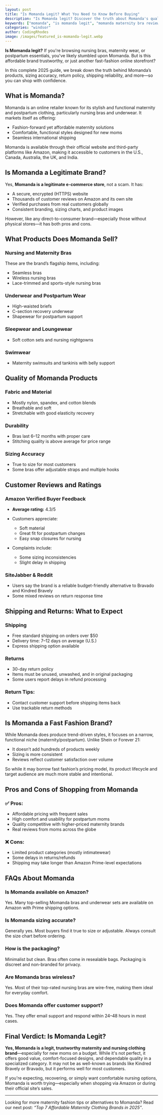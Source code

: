 ```yaml
---
layout: post
title: "Is Momanda Legit? What You Need to Know Before Buying"
description: "Is Momanda legit? Discover the truth about Momanda's quality, sizing, reviews, and safety before shopping. Real insights from verified buyers."
keywords: ["momanda", "is momanda legit", "momanda maternity bra reviews", "momanda store review"]
categories: "windsor"
author: CodingRhodes
image: /images/featured_is-momanda-legit.webp
---
```


**Is Momanda legit?** If you're browsing nursing bras, maternity wear, or postpartum essentials, you've likely stumbled upon Momanda. But is this affordable brand trustworthy, or just another fast-fashion online storefront? 

<ins class="adsbygoogle"
     style="display:block"
     data-ad-client="ca-pub-2784742237479601"
     data-ad-slot="3760872290"
     data-ad-format="auto"
     data-full-width-responsive="true"></ins>
<script>
     (adsbygoogle = window.adsbygoogle || []).push({});
</script>

In this complete 2025 guide, we break down the truth behind Momanda’s products, sizing accuracy, return policy, shipping reliability, and more—so you can shop with confidence.

## What is Momanda?

Momanda is an online retailer known for its stylish and functional maternity and postpartum clothing, particularly nursing bras and underwear. It markets itself as offering:

* Fashion-forward yet affordable maternity solutions
* Comfortable, functional styles designed for new moms
* Seamless international shipping

Momanda is available through their official website and third-party platforms like Amazon, making it accessible to customers in the U.S., Canada, Australia, the UK, and India.

## Is Momanda a Legitimate Brand?

Yes, **Momanda is a legitimate e-commerce store**, not a scam. It has:

* A secure, encrypted (HTTPS) website
* Thousands of customer reviews on Amazon and its own site
* Verified purchases from real customers globally
* Consistent branding, sizing charts, and product images

However, like any direct-to-consumer brand—especially those without physical stores—it has both pros and cons.

## What Products Does Momanda Sell?

### Nursing and Maternity Bras

These are the brand’s flagship items, including:

* Seamless bras
* Wireless nursing bras
* Lace-trimmed and sports-style nursing bras

### Underwear and Postpartum Wear

* High-waisted briefs
* C-section recovery underwear
* Shapewear for postpartum support

### Sleepwear and Loungewear

* Soft cotton sets and nursing nightgowns

### Swimwear

* Maternity swimsuits and tankinis with belly support

## Quality of Momanda Products

<ins class="adsbygoogle"
     style="display:block"
     data-ad-client="ca-pub-2784742237479601"
     data-ad-slot="3760872290"
     data-ad-format="auto"
     data-full-width-responsive="true"></ins>
<script>
     (adsbygoogle = window.adsbygoogle || []).push({});
</script>

### Fabric and Material

* Mostly nylon, spandex, and cotton blends
* Breathable and soft
* Stretchable with good elasticity recovery

### Durability

* Bras last 6–12 months with proper care
* Stitching quality is above average for price range

### Sizing Accuracy

* True to size for most customers
* Some bras offer adjustable straps and multiple hooks

## Customer Reviews and Ratings

### Amazon Verified Buyer Feedback

* **Average rating:** 4.3/5
* Customers appreciate:

  * Soft material
  * Great fit for postpartum changes
  * Easy snap closures for nursing
* Complaints include:

  * Some sizing inconsistencies
  * Slight delay in shipping

### SiteJabber & Reddit

* Users say the brand is a reliable budget-friendly alternative to Bravado and Kindred Bravely
* Some mixed reviews on return response time

## Shipping and Returns: What to Expect

<ins class="adsbygoogle"
     style="display:block"
     data-ad-client="ca-pub-2784742237479601"
     data-ad-slot="3760872290"
     data-ad-format="auto"
     data-full-width-responsive="true"></ins>
<script>
     (adsbygoogle = window.adsbygoogle || []).push({});
</script>

### Shipping

* Free standard shipping on orders over \$50
* Delivery time: 7–12 days on average (U.S.)
* Express shipping option available

### Returns

* 30-day return policy
* Items must be unused, unwashed, and in original packaging
* Some users report delays in refund processing

### Return Tips:

* Contact customer support before shipping items back
* Use trackable return methods

## Is Momanda a Fast Fashion Brand?

While Momanda does produce trend-driven styles, it focuses on a narrow, functional niche (maternity/postpartum). Unlike Shein or Forever 21:

* It doesn’t add hundreds of products weekly
* Sizing is more consistent
* Reviews reflect customer satisfaction over volume

So while it may borrow fast fashion’s pricing model, its product lifecycle and target audience are much more stable and intentional.

## Pros and Cons of Shopping from Momanda

<ins class="adsbygoogle"
     style="display:block"
     data-ad-client="ca-pub-2784742237479601"
     data-ad-slot="3760872290"
     data-ad-format="auto"
     data-full-width-responsive="true"></ins>
<script>
     (adsbygoogle = window.adsbygoogle || []).push({});
</script>

### ✅ Pros:

* Affordable pricing with frequent sales
* High comfort and usability for postpartum moms
* Quality competitive with higher-priced maternity brands
* Real reviews from moms across the globe

### ❌ Cons:

* Limited product categories (mostly intimatewear)
* Some delays in returns/refunds
* Shipping may take longer than Amazon Prime-level expectations

## FAQs About Momanda

### Is Momanda available on Amazon?

Yes. Many top-selling Momanda bras and underwear sets are available on Amazon with Prime shipping options.

### Is Momanda sizing accurate?

Generally yes. Most buyers find it true to size or adjustable. Always consult the size chart before ordering.

### How is the packaging?

Minimalist but clean. Bras often come in resealable bags. Packaging is discreet and non-branded for privacy.

### Are Momanda bras wireless?

Yes. Most of their top-rated nursing bras are wire-free, making them ideal for everyday comfort.

### Does Momanda offer customer support?

Yes. They offer email support and respond within 24–48 hours in most cases.

## Final Verdict: Is Momanda Legit?

<ins class="adsbygoogle"
     style="display:block"
     data-ad-client="ca-pub-2784742237479601"
     data-ad-slot="3760872290"
     data-ad-format="auto"
     data-full-width-responsive="true"></ins>
<script>
     (adsbygoogle = window.adsbygoogle || []).push({});
</script>

**Yes, Momanda is a legit, trustworthy maternity and nursing clothing brand**—especially for new moms on a budget. While it's not perfect, it offers good value, comfort-focused designs, and dependable quality in a specialized category. It may not be as well-known as brands like Kindred Bravely or Bravado, but it performs well for most customers.

If you're expecting, recovering, or simply want comfortable nursing options, Momanda is worth trying—especially when shopping via Amazon or during their official site’s sales.

---

Looking for more maternity fashion tips or alternatives to Momanda? Read our next post: *“Top 7 Affordable Maternity Clothing Brands in 2025”*.
